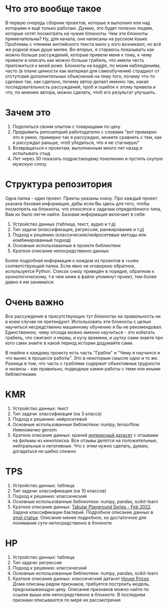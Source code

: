 # Что это вообще такое 

В первую очередь сборник проектов, которые я выполнил или над которыми я ещё только работаю. Думаю, это будет полезно людям, которые хотят посмотреть на чужие блокноты. Чем эти блокноты примечательны? Ну, для начала, они написаны на русском языке. Проблемы с чтением английского текста мало у кого возникают, но всё же родной язык душе милее. Во-вторых, я стараюсь показывать как можно больше рассуждений, которые привели меня к тому, к чему привели и описать как можно больше грабель, что имели честь приложиться к моей роже. Блокноты на kaggle, по моим наблюдениям, часто (в плане ценности как материал для самообучения) страдают от отстутсвия дополнительных объяснений на тему того, почему что-то сделано так, как сделано, почему автор делает именно так, какая последовательность рассуждений, проб и ошибок к этому привела и что, по мнению автора, можно сделать, чтоб его результат улучшить. 

# Зачем это

1. Поделиться своим опытом с товарищами по цеху
2. Предъявить репозиторий работодателю с словами "вот примерно это я умею, примерно так я рассуждаю, можете сравнить с тем, как я рассуждал раньше, чтоб убедиться, что я не стагнирую"
3. Возвращаться к проектам, выполненным много лет назад и испытывать стыд 
4. Лет через 30 показать подрастающему поколению и пустить скупую мужскую слезу

# Структура репозитория 

Одна папка - один проект. Пректы указаны снизу. Про каждый проект указана базовая информация, дабы если Вы здесь для того, чтобы посмотреть на блокноты, что относятся к задачам определённого типа, Вам их было легче найти. Базовая информация включает в себя:
1. Устройство данных (таблица, текст, аудио и т.д)
2. Тип задачи (классификация, регрессия, ранжирование и т.д)
3. Подход к решению (классические/нейросетевые методы или комбинированный подход) 
4. Основные использованные в проекте библиотеки
5. Краткое описание непосредственно данных

Более подробная информация о каждом из проектов в `readme` соответствующей папки. Если явно не оговорено обратное, используется Python. Список снизу приведён в порядке, обратном к хронологическому, т.е чем ниже в файле упомянут проект, тем более давно я им занимался. 

# Очень важно
Все рассуждения в присутствующих тут блокнотах на правильность ни в коем случае не претендуют. Использовать эти блокноты с целью научиться несредственно машинному обучению я бы не рекомендовал. Единственное, чему отсюда можно именно научиться - это избегать грабель, что сжигают и нервы, и кучу времени, и шутку сами знаете про кого сами знаете в какой период истории додумайте сами. 

В readme к каждому проекту есть часть "Грабли" и "Чему я научился и что вынес в процессе работы". Это в некоторым смысле одно и то же. Разница в том, что часть с граблями содержит объективные трудности и нюансы - как правильно, подводные камни работы с теми или иными библиотеками

# KMR
1. Устройство данных: текст
2. Тип задачи: классификация (на 3 класса)
3. Подход к решению: нейросетевой
4. Основные использованные библиотеки: numpy, tensorflow. Немножечко gensim
5. Краткое описание данных: краней [интересный датасет](https://www.kaggle.com/datasets/mikhailklemin/kinopoisks-movies-reviews) с отзывами на фильмы из кинопоиска. Все отзывы делятся на положительные, нейтральные и негативные. Что с этим нужно сделать, думаю, догадаться не шибко сложно

# TPS
1. Устройство данных: таблица
2. Тип задачи: классификация (на 10 классов)
3. Подход к решению: классический 
4. Основные использованные библиотеки: numpy, pandas, scikit-learn
5. Краткое описание данных: [Tabular Playground Series - Feb 2022](https://www.kaggle.com/c/tabular-playground-series-feb-2022). Задача классификации бактерий. Подробное описание данных в [этой статье](https://www.frontiersin.org/articles/10.3389/fmicb.2020.00257/full). Описание менее подробное, но достаточное для понимания сути непосредственно в блокноте 

# НР
1. Устройство данных: таблица
2. Тип задачи: регрессия
3. Подход к решению: классический
4. Основные использованные библиотеки: numpy, pandas, scikit-learn
5. Краткое описание данных: классический датасет [House Prices](https://www.kaggle.com/c/house-prices-advanced-regression-techniques). Дома описаны рядом признаков, требуется построить модель, предсказывающую цену. Описание признаков можно найти по ссылке выше или непосредственно в блокноте. В последнем признаки описываются по мере их рассмотрения 